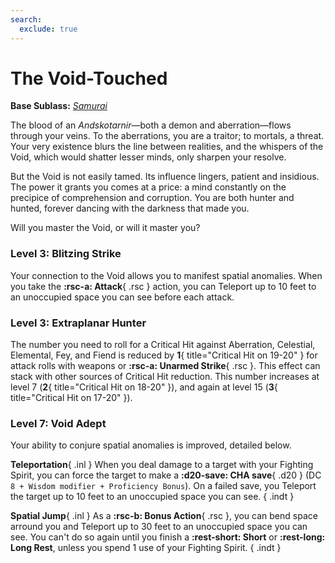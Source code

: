 ```yaml
---
search:
  exclude: true
---
```


# The Void-Touched

**Base Sublass:** *[Samurai](../../class/fighter/samurai.md)*

The blood of an *Andskotarnir*—both a demon and aberration—flows through your veins. To the aberrations, you are a traitor; to mortals, a threat. Your very existence blurs the line between realities, and the whispers of the Void, which would shatter lesser minds, only sharpen your resolve.  

But the Void is not easily tamed. Its influence lingers, patient and insidious. The power it grants you comes at a price: a mind constantly on the precipice of comprehension and corruption. You are both hunter and hunted, forever dancing with the darkness that made you.  

Will you master the Void, or will it master you?  

### Level 3: Blitzing Strike

Your connection to the Void allows you to manifest spatial anomalies. When you take the **:rsc-a: Attack**{ .rsc } action, you can Teleport up to 10 feet to an unoccupied space you can see before each attack. 

### Level 3: Extraplanar Hunter

The number you need to roll for a Critical Hit against Aberration, Celestial, Elemental, Fey, and Fiend is reduced by **1**{ title="Critical Hit on 19-20" } for attack rolls with weapons or **:rsc-a: Unarmed Strike**{ .rsc }. This effect can stack with other sources of Critical Hit reduction. This number increases at level 7 (**2**{ title="Critical Hit on 18-20" }), and again at level 15 (**3**{ title="Critical Hit on 17-20" }).

### Level 7: Void Adept

Your ability to conjure spatial anomalies is improved, detailed below.

**Teleportation**{ .inl } When you deal damage to a target with your Fighting Spirit, you can force the target to make a **:d20-save: CHA save**{ .d20 } (DC `8 + Wisdom modifier + Proficiency Bonus`). On a failed save, you Teleport the target up to 10 feet to an unoccupied space you can see.
{ .indt }

**Spatial Jump**{ .inl } As a **:rsc-b: Bonus Action**{ .rsc }, you can bend space arround you and Teleport up to 30 feet to an unoccupied space you can see. You can't do so again until you finish a **:rest-short: Short** or **:rest-long: Long Rest**, unless you spend 1 use of your Fighting Spirit.
{ .indt }